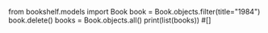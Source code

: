 from bookshelf.models import Book
 book = Book.objects.filter(title="1984")    
 book.delete()
 books = Book.objects.all()
 print(list(books))
 #[]
 
 